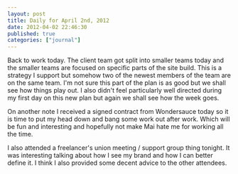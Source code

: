 ```yaml
---
layout: post
title: Daily for April 2nd, 2012
date: 2012-04-02 22:46:30
published: true
categories: ["journal"]
---
```

 
Back to work today. The client team got split into smaller teams today and the smaller teams are focused on specific parts of the site build. This is a strategy I support but somehow two of the newest members of the team are on the same team. I'm not sure this part of the plan is as good but we shall see how things play out. I also didn't feel particularly well directed during my first day on this new plan but again we shall see how the week goes.

On another note I received a signed contract from Wondersauce today so it is time to put my head down and bang some work out after work. Which will be fun and interesting and hopefully not make Mai hate me for working all the time.

I also attended a freelancer's union meeting / support group thing tonight. It was interesting talking about how I see my brand and how I can better define it. I think I also provided some decent advice to the other attendees.
